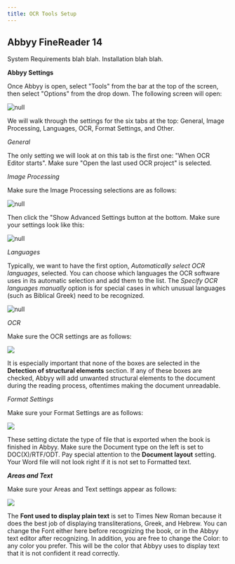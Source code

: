 ```yaml
---
title: OCR Tools Setup
---
```

## Abbyy FineReader 14

System Requirements blah blah. Installation blah blah.

**Abbyy Settings**

Once Abbyy is open, select "Tools" from the bar at the top of the screen, then select "Options" from the drop down. The following screen will open:

![null](/assets/images/uploads/tools.options.png)

We will walk through the settings for the six tabs at the top: General, Image Processing, Languages, OCR, Format Settings, and Other.

_General_

The only setting we will look at on this tab is the first one: "When OCR Editor starts". Make sure "Open the last used OCR project" is selected.

_Image Processing_

Make sure the Image Processing selections are as follows:

![null](/assets/images/uploads/imageprocessing.png)

Then click the "Show Advanced Settings button at the bottom. Make sure your settings look like this:

![null](/assets/images/uploads/imageadvancedsettings.png)

_Languages_

Typically, we want to have the first option, _Automatically select OCR languages_, selected. You can choose which languages the OCR software uses in its automatic selection and add them to the list.  The _Specify OCR languages manually_ option is for special cases in which unusual languages (such as Biblical Greek) need to be recognized.

![null](/assets/images/uploads/toolslanguages.png)

_OCR_

Make sure the OCR settings are as follows:

![](/assets/images/uploads/toolsocr.png)

It is especially important that none of the boxes are selected in the **Detection of structural elements** section. If any of these boxes are checked, Abbyy will add unwanted structural elements to the document during the reading process, oftentimes making the document unreadable.

_Format Settings_

Make sure your Format Settings are as follows:

![](/assets/images/uploads/toolsformatting.png)

These setting dictate the type of file that is exported when the book is finished in Abbyy. Make sure the Document type on the left is set to DOC(X)/RTF/ODT. Pay special attention to the **Document layout** setting. Your Word file will not look right if it is not set to Formatted text.

**_Areas and Text_**

Make sure your Areas and Text settings appear as follows:

![](/assets/images/uploads/toolsareaandtext.png)

The **Font used to display plain text** is set to Times New Roman because it does the best job of displaying transliterations, Greek, and Hebrew. You can change the Font either here before recognizing the book, or in the Abbyy text editor after recognizing. In addition, you are free to change the Color: to any color you prefer. This will be the color that Abbyy uses to display text that it is not confident it read correctly.
